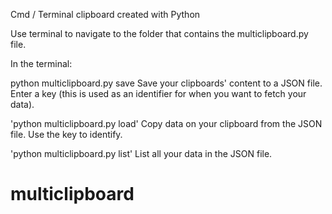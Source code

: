 Cmd / Terminal clipboard created with Python

Use terminal to navigate to the folder that contains the multiclipboard.py file.

In the terminal:

python multiclipboard.py save
Save your clipboards' content to a JSON file.
Enter a key (this is used as an identifier for when you want to fetch your data).

'python multiclipboard.py load'
Copy data on your clipboard from the JSON file. Use the key to identify.

'python multiclipboard.py list'
List all your data in the JSON file.

# multiclipboard
